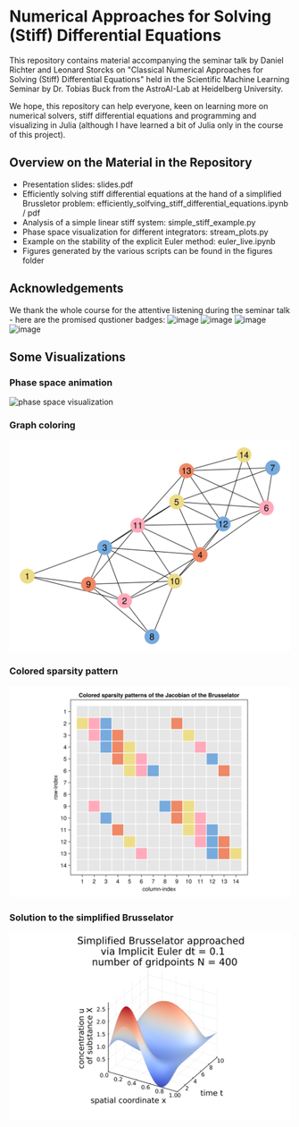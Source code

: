# Numerical Approaches for Solving (Stiff) Differential Equations

This repository contains material accompanying the seminar talk by Daniel Richter and Leonard Storcks on "Classical Numerical Approaches for Solving (Stiff) Differential Equations" held in the Scientific Machine Learning Seminar by Dr. Tobias Buck from the AstroAI-Lab at Heidelberg University.

We hope, this repository can help everyone, keen on learning more on numerical solvers, stiff differential equations and programming and visualizing in Julia (although I have learned a bit of Julia only in the course of this project).

## Overview on the Material in the Repository
- Presentation slides: slides.pdf
- Efficiently solving stiff differential equations at the hand of a simplified Brussletor problem: efficiently_solfving_stiff_differential_equations.ipynb / pdf
- Analysis of a simple linear stiff system: simple_stiff_example.py
- Phase space visualization for different integrators: stream_plots.py
- Example on the stability of the explicit Euler method: euler_live.ipynb
- Figures generated by the various scripts can be found in the figures folder

## Acknowledgements
We thank the whole course for the attentive listening during the seminar talk - here are the promised qustioner badges:
![image]({https://img.shields.io/badge/Claus-%F0%9F%9A%80-blue})
![image]({https://img.shields.io/badge/Robin-%F0%9F%9A%80-blue})
![image]({https://img.shields.io/badge/Hans-%F0%9F%9A%80-blue})
![image]({https://img.shields.io/badge/unknown%20name%20please%20contact%20us-%F0%9F%9A%80-blue})

## Some Visualizations
### Phase space animation
![phase space visualization](https://github.com/leo1200/diffeq/blob/master/figures/anims/phase_space.gif)
### Graph coloring
![graph coloring](https://github.com/leo1200/diffeq/blob/master/figures/bruss_graph_colored.svg)
### Colored sparsity pattern
![sparsity coloring](https://github.com/leo1200/diffeq/blob/master/figures/colored_sparsity_pattern.svg)
### Solution to the simplified Brusselator
![brusselator](https://github.com/leo1200/diffeq/blob/master/figures/bruss_impl_quasi_newton.svg)
